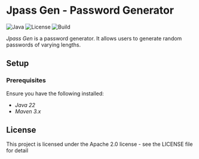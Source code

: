 # Jpass Gen - Password Generator

![Java](https://img.shields.io/badge/Java-22-blue)
![License](https://img.shields.io/badge/License-MIT-yellow)
![Build](https://img.shields.io/badge/Build-Maven-red)

*Jpass Gen* is a  password generator. It allows users to generate random passwords of varying lengths.

## Setup

### Prerequisites
Ensure you have the following installed:
- *Java 22*
- *Maven 3.x*

## License
This project is licensed under the  Apache 2.0 license - see the LICENSE file for detail
